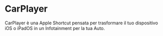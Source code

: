# CarPlayer
 CarPlayer è una Apple Shortcut pensata per trasformare il tuo dispositivo iOS o iPadOS in un Infotainment per la tua Auto.
